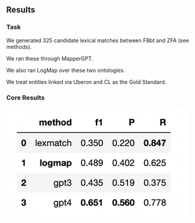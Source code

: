 ## Results

### Task

We generated 325 candidate lexical matches between FBbt and ZFA (see methods).

We ran these through MapperGPT.

We also ran LogMap over these two ontologies.

We treat entities linked via Uberon and CL as the Gold Standard.

### Core Results

![img.png](img.png)

